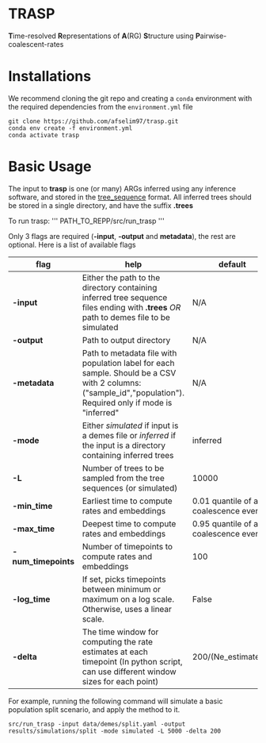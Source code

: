 # TRASP
**T**ime-resolved **R**epresentations of **A**(RG) **S**tructure using **P**airwise-coalescent-rates

# Installations
We recommend cloning the git repo and creating a `conda` environment with the required dependencies from the `environment.yml` file

```
git clone https://github.com/afselim97/trasp.git
conda env create -f environment.yml
conda activate trasp
```

# Basic Usage
The input to **trasp** is one (or many) ARGs inferred using any inference software, and stored in the [tree_sequence](https://tskit.dev/software/tskit.html) format.
All inferred trees should be stored in a single directory, and have the suffix **.trees**

To run trasp:
'''
PATH_TO_REPP/src/run_trasp
'''

Only 3 flags are required (**-input**, **-output** and **metadata**), the rest are optional. Here is a list of available flags

| flag          | help                                                                                                                                                                   | default                                   |
|----------------|------------------------------------------------------------------------------------------------------------------------------------------------------------------------|-------------------------------------------|
| **-input**    | Either the path to the directory containing inferred tree sequence files ending with **.trees** *OR* path to demes file to be simulated                                  | N/A                                       |
| **-output**   | Path to output directory                                                                                                                                                 | N/A                                       |
| **-metadata** | Path to metadata file with population label for each sample. Should be a CSV with 2 columns: ("sample_id","population"). Required only if mode is "inferred"             | N/A                                       |
| **-mode**     | Either *simulated* if input is a demes file or *inferred* if the input is a directory containing inferred trees                                                          | inferred                                  |
| **-L**        | Number of trees to be sampled from the tree sequences (or simulated)                                                                                                     | 10000                                     |
| **-min_time** | Earliest time to compute rates and embeddings                                                                                                                            | 0.01 quantile of all coalescence events   |
| **-max_time** | Deepest time to compute rates and embeddings                                                                                                                             | 0.95 quantile of all coalescence events   |
| **-num_timepoints** | Number of timepoints to compute rates and embeddings                                                                                                              | 100                                       |
| **-log_time** | If set, picks timepoints between minimum or maximum on a log scale. Otherwise, uses a linear scale.                                                                       | False                                     |
| **-delta**    | The time window for computing the rate estimates at each timepoint (In python script, can use different window sizes for each point)                                      | 200/(Ne_estimate*L)                       |


For example, running the following command will simulate a basic population split scenario, and apply the method to it.

```
src/run_trasp -input data/demes/split.yaml -output results/simulations/split -mode simulated -L 5000 -delta 200
```
